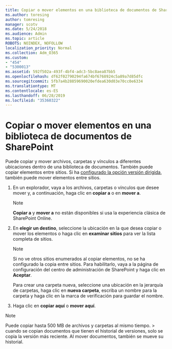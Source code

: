 ```yaml
---
title: Copiar o mover elementos en una biblioteca de documentos de SharePoint
ms.author: toresing
author: tomresing
manager: scotv
ms.date: 5/24/2018
ms.audience: Admin
ms.topic: article
ROBOTS: NOINDEX, NOFOLLOW
localization_priority: Normal
ms.collection: Adm_O365
ms.custom:
- "454"
- "5300013"
ms.assetid: 592f502a-493f-4bf4-adc3-5bc8aea87bb5
ms.openlocfilehash: df62f02790294fa674bf6768924c5a89a7d85dfc
ms.sourcegitcommit: 5fb7a4b28859690020efdea630d03e70cc0e6334
ms.translationtype: MT
ms.contentlocale: es-ES
ms.lasthandoff: 06/28/2019
ms.locfileid: "35360322"
---
```

# <a name="copy-or-move-items-in-a-sharepoint-document-library"></a>Copiar o mover elementos en una biblioteca de documentos de SharePoint

Puede copiar y mover archivos, carpetas y vínculos a diferentes ubicaciones dentro de una biblioteca de documentos. También puede copiar elementos entre sitios. Si ha [configurado la opción versión dirigida](https://go.microsoft.com/fwlink/?linkid=622980), también puede mover elementos entre sitios.
  
1. En un explorador, vaya a los archivos, carpetas o vínculos que desee mover y, a continuación, haga clic en **copiar a** o en **mover a**.

    > [!NOTE]
    > **Copiar a** y **mover a** no están disponibles si usa la experiencia clásica de SharePoint Online.
  
2. En **elegir un destino**, seleccione la ubicación en la que desea copiar o mover los elementos o haga clic en **examinar sitios** para ver la lista completa de sitios.

    > [!NOTE]
    > Si no ve otros sitios enumerados al copiar elementos, no se ha configurado la copia entre sitios. Para habilitarlo, vaya a la página de configuración del centro de administración de SharePoint y haga clic en **Aceptar**.
  
    Para crear una carpeta nueva, seleccione una ubicación en la jerarquía de carpetas, haga clic en **nueva carpeta**, escriba un nombre para la carpeta y haga clic en la marca de verificación para guardar el nombre.

3. Haga clic en **copiar aquí** o **mover aquí**.

> [!NOTE]
> Puede copiar hasta 500 MB de archivos y carpetas al mismo tiempo. > cuando se copian documentos que tienen el historial de versiones, solo se copia la versión más reciente. Al mover documentos, también se mueve su historial.
  